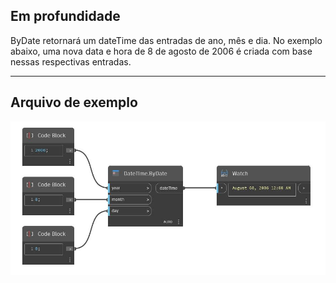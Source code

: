 ## Em profundidade
ByDate retornará um dateTime das entradas de ano, mês e dia. No exemplo abaixo, uma nova data e hora de 8 de agosto de 2006 é criada com base nessas respectivas entradas.
___
## Arquivo de exemplo

![ByDate](./DSCore.DateTime.ByDate_img.jpg)

